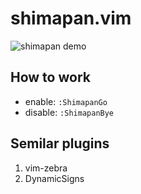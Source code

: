 shimapan.vim
============

![shimapan demo](https://user-images.githubusercontent.com/8992235/27859823-fcd1b43c-61b4-11e7-88c5-726111f7bc49.gif)

## How to work

- enable: `:ShimapanGo`
- disable: `:ShimapanBye`


## Semilar plugins

1. vim-zebra
2. DynamicSigns

